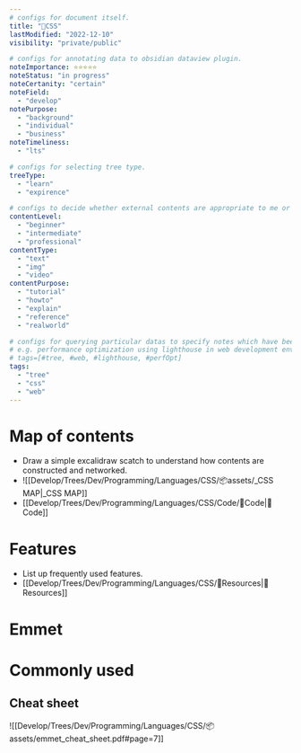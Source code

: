 ```yaml
---
# configs for document itself.
title: "🎉CSS"
lastModified: "2022-12-10"
visibility: "private/public"

# configs for annotating data to obsidian dataview plugin.
noteImportance: ⭐⭐⭐⭐⭐
noteStatus: "in progress"
noteCertanity: "certain"
noteField:
  - "develop"
notePurpose:
  - "background"
  - "individual"
  - "business"
noteTimeliness:
  - "lts"

# configs for selecting tree type.
treeType:
  - "learn"
  - "expirence"

# configs to decide whether external contents are appropriate to me or not.
contentLevel:
  - "beginner"
  - "intermediate"
  - "professional"
contentType:
  - "text"
  - "img"
  - "video"
contentPurpose:
  - "tutorial"
  - "howto"
  - "explain"
  - "reference"
  - "realworld"

# configs for querying particular datas to specify notes which have been noted expirences related to particular subject.
# e.g. performance optimization using lighthouse in web development environments:
# tags=[#tree, #web, #lighthouse, #perfOpt]
tags:
  - "tree"
  - "css"
  - "web"
---
```

# Map of contents
- Draw a simple excalidraw scatch to understand how contents are constructed and networked.
- ![[Develop/Trees/Dev/Programming/Languages/CSS/📦assets/_CSS MAP|_CSS MAP]]
- [[Develop/Trees/Dev/Programming/Languages/CSS/Code/🎉Code|🎉Code]]

# Features
- List up frequently used features.
- [[Develop/Trees/Dev/Programming/Languages/CSS/🚚Resources|🚚Resources]]
 
# Emmet
# Commonly used

## Cheat sheet
![[Develop/Trees/Dev/Programming/Languages/CSS/📦assets/emmet_cheat_sheet.pdf#page=7]]